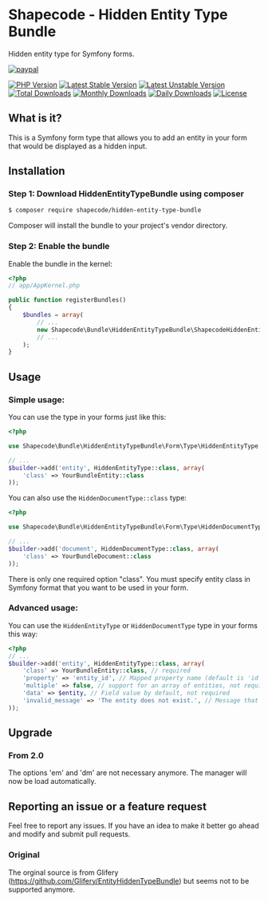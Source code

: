 Shapecode - Hidden Entity Type Bundle
============

Hidden entity type for Symfony forms.

[![paypal](https://img.shields.io/badge/Donate-Paypal-blue.svg)](http://paypal.me/nloges)

[![PHP Version](https://img.shields.io/packagist/php-v/shapecode/hidden-entity-type-bundle.svg)](https://packagist.org/packages/shapecode/hidden-entity-type-bundle)
[![Latest Stable Version](https://img.shields.io/packagist/v/shapecode/hidden-entity-type-bundle.svg?label=stable)](https://packagist.org/packages/shapecode/hidden-entity-type-bundle)
[![Latest Unstable Version](https://img.shields.io/packagist/vpre/shapecode/hidden-entity-type-bundle.svg?label=unstable)](https://packagist.org/packages/shapecode/hidden-entity-type-bundle)
[![Total Downloads](https://img.shields.io/packagist/dt/shapecode/hidden-entity-type-bundle.svg)](https://packagist.org/packages/shapecode/hidden-entity-type-bundle)
[![Monthly Downloads](https://img.shields.io/packagist/dm/shapecode/hidden-entity-type-bundle.svg)](https://packagist.org/packages/shapecode/hidden-entity-type-bundle)
[![Daily Downloads](https://img.shields.io/packagist/dd/shapecode/hidden-entity-type-bundle.svg)](https://packagist.org/packages/shapecode/hidden-entity-type-bundle)
[![License](https://img.shields.io/packagist/l/shapecode/hidden-entity-type-bundle.svg)](https://packagist.org/packages/shapecode/hidden-entity-type-bundle)

## What is it?

This is a Symfony form type that allows you to add an entity in your form that would be displayed as a hidden input.

## Installation

### Step 1: Download HiddenEntityTypeBundle using composer
```bash
$ composer require shapecode/hidden-entity-type-bundle
```
Composer will install the bundle to your project's vendor directory.

### Step 2: Enable the bundle
Enable the bundle in the kernel:
```php
<?php
// app/AppKernel.php

public function registerBundles()
{
    $bundles = array(
        // ...
        new Shapecode\Bundle\HiddenEntityTypeBundle\ShapecodeHiddenEntityTypeBundle(),
        // ...
    );
}
```

## Usage

### Simple usage:
You can use the type in your forms just like this:
```php
<?php

use Shapecode\Bundle\HiddenEntityTypeBundle\Form\Type\HiddenEntityType;

// ...
$builder->add('entity', HiddenEntityType::class, array(
    'class' => YourBundleEntity::class
));
```
You can also use the `HiddenDocumentType::class` type:
```php
<?php

use Shapecode\Bundle\HiddenEntityTypeBundle\Form\Type\HiddenDocumentType;

// ...
$builder->add('document', HiddenDocumentType::class, array(
    'class' => YourBundleDocument::class
));
```
There is only one required option "class". You must specify entity class in Symfony format that you want to be used in your form.

### Advanced usage:
You can use the `HiddenEntityType` or `HiddenDocumentType` type in your forms this way:
```php
<?php
// ...
$builder->add('entity', HiddenEntityType::class, array(
    'class' => YourBundleEntity::class, // required
    'property' => 'entity_id', // Mapped property name (default is 'id'), not required
    'multiple' => false, // support for an array of entities, not required
    'data' => $entity, // Field value by default, not required
    'invalid_message' => 'The entity does not exist.', // Message that would be shown if no entity found, not required
));
```

## Upgrade

### From 2.0
The options 'em' and 'dm' are not necessary anymore. The manager will now be load automatically.

## Reporting an issue or a feature request
Feel free to report any issues. If you have an idea to make it better go ahead and modify and submit pull requests.

### Original

The orginal source is from Glifery (https://github.com/Glifery/EntityHiddenTypeBundle) but seems not to be supported anymore.
